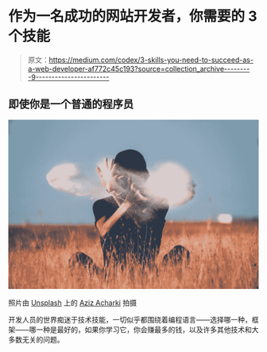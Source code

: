 # 作为一名成功的网站开发者，你需要的 3 个技能

> 原文：<https://medium.com/codex/3-skills-you-need-to-succeed-as-a-web-developer-af772c45c193?source=collection_archive---------9----------------------->

## 即使你是一个普通的程序员

![](img/b714733582908e6e1f5219c946e327fd.png)

照片由 [Unsplash](https://unsplash.com?utm_source=medium&utm_medium=referral) 上的 [Aziz Acharki](https://unsplash.com/@acharki95?utm_source=medium&utm_medium=referral) 拍摄

开发人员的世界痴迷于技术技能，一切似乎都围绕着编程语言——选择哪一种，框架——哪一种是最好的，如果你学习它，你会赚最多的钱，以及许多其他技术和大多数无关的问题。
